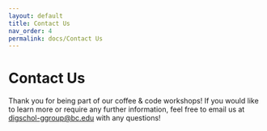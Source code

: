 ```yaml
---
layout: default
title: Contact Us
nav_order: 4
permalink: docs/Contact Us
---
```


# Contact Us

Thank you for being part of our coffee & code workshops!
If you would like to learn more or require any further information, feel free to email us at [digschol-ggroup@bc.edu](mailto:digschol-ggroup@bc.edu) with any questions!

